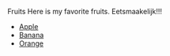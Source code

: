 Fruits
Here is my favorite fruits. Eetsmaakelijk!!!

- [Apple](apple.md)  
- [Banana](banana.md)  
- [Orange](orange.md)  
